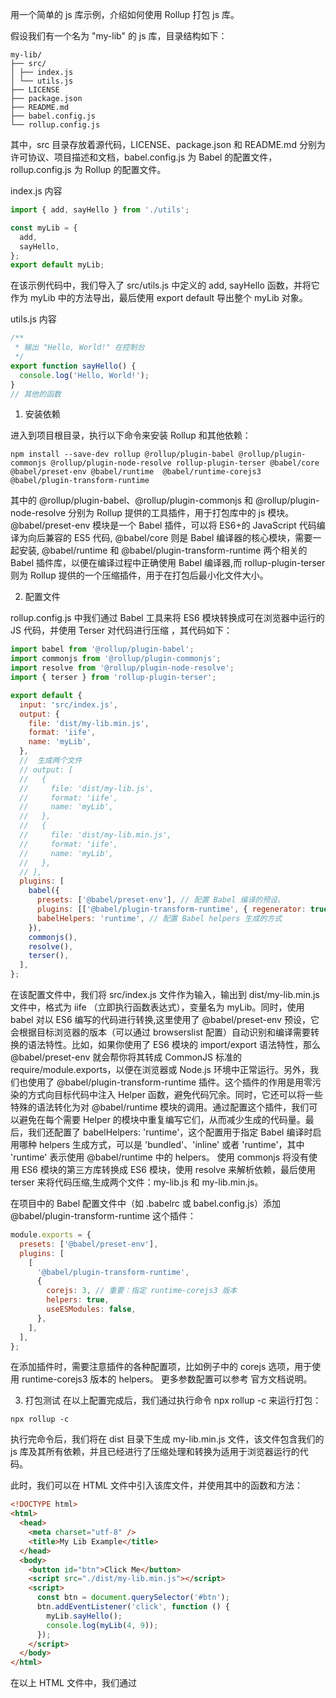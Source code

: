 用一个简单的 js 库示例，介绍如何使用 Rollup 打包 js 库。

假设我们有一个名为 "my-lib" 的 js 库，目录结构如下：

```shell
my-lib/
├── src/
│ ├── index.js
│ └── utils.js
├── LICENSE
├── package.json
├── README.md
├── babel.config.js
└── rollup.config.js
```

其中，src 目录存放着源代码，LICENSE、package.json 和 README.md 分别为许可协议、项目描述和文档，babel.config.js 为 Babel 的配置文件，rollup.config.js 为 Rollup 的配置文件。

index.js 内容

```javascript
import { add, sayHello } from './utils';

const myLib = {
  add,
  sayHello,
};
export default myLib;
```

在该示例代码中，我们导入了 src/utils.js 中定义的 add, sayHello 函数，并将它作为 myLib 中的方法导出，最后使用 export default 导出整个 myLib 对象。

utils.js 内容

```javascript
/**
 * 输出 "Hello, World!" 在控制台
 */
export function sayHello() {
  console.log('Hello, World!');
}
// 其他的函数
```

1. 安装依赖

进入到项目根目录，执行以下命令来安装 Rollup 和其他依赖：

```shell
npm install --save-dev rollup @rollup/plugin-babel @rollup/plugin-commonjs @rollup/plugin-node-resolve rollup-plugin-terser @babel/core @babel/preset-env @babel/runtime  @babel/runtime-corejs3  @babel/plugin-transform-runtime
```

其中的 @rollup/plugin-babel、@rollup/plugin-commonjs 和 @rollup/plugin-node-resolve 分别为 Rollup 提供的工具插件，用于打包库中的 js 模块。
@babel/preset-env 模块是一个 Babel 插件，可以将 ES6+的 JavaScript 代码编译为向后兼容的 ES5 代码,
@babel/core 则是 Babel 编译器的核心模块，需要一起安装,
@babel/runtime 和 @babel/plugin-transform-runtime 两个相关的 Babel 插件库，以便在编译过程中正确使用 Babel 编译器,而 rollup-plugin-terser 则为 Rollup 提供的一个压缩插件，用于在打包后最小化文件大小。

2.  配置文件

rollup.config.js 中我们通过 Babel 工具来将 ES6 模块转换成可在浏览器中运行的 JS 代码，并使用 Terser 对代码进行压缩 ，其代码如下：

```javascript
import babel from '@rollup/plugin-babel';
import commonjs from '@rollup/plugin-commonjs';
import resolve from '@rollup/plugin-node-resolve';
import { terser } from 'rollup-plugin-terser';

export default {
  input: 'src/index.js',
  output: {
    file: 'dist/my-lib.min.js',
    format: 'iife',
    name: 'myLib',
  },
  //  生成两个文件
  // output: [
  //   {
  //     file: 'dist/my-lib.js',
  //     format: 'iife',
  //     name: 'myLib',
  //   },
  //   {
  //     file: 'dist/my-lib.min.js',
  //     format: 'iife',
  //     name: 'myLib',
  //   },
  // ],
  plugins: [
    babel({
      presets: ['@babel/preset-env'], // 配置 Babel 编译的预设。
      plugins: [['@babel/plugin-transform-runtime', { regenerator: true }]], // 配置 Babel 编译的插件。
      babelHelpers: 'runtime', // 配置 Babel helpers 生成的方式
    }),
    commonjs(),
    resolve(),
    terser(),
  ],
};
```

在该配置文件中，我们将 src/index.js 文件作为输入，输出到 dist/my-lib.min.js 文件中，格式为 iife （立即执行函数表达式），变量名为 myLib。同时，使用 babel 对以 ES6 编写的代码进行转换,这里使用了 @babel/preset-env 预设，它会根据目标浏览器的版本（可以通过 browserslist 配置）自动识别和编译需要转换的语法特性。比如，如果你使用了 ES6 模块的 import/export 语法特性，那么 @babel/preset-env 就会帮你将其转成 CommonJS 标准的 require/module.exports，以便在浏览器或 Node.js 环境中正常运行。另外，我们也使用了 @babel/plugin-transform-runtime 插件。这个插件的作用是用零污染的方式向目标代码中注入 Helper 函数，避免代码冗余。同时，它还可以将一些特殊的语法转化为对 @babel/runtime 模块的调用。通过配置这个插件，我们可以避免在每个需要 Helper 的模块中重复编写它们，从而减少生成的代码量。最后，我们还配置了 babelHelpers: 'runtime'，这个配置用于指定 Babel 编译时启用哪种 helpers 生成方式，可以是 'bundled'、'inline' 或者 'runtime'，其中 'runtime' 表示使用 @babel/runtime 中的 helpers。
使用 commonjs 将没有使用 ES6 模块的第三方库转换成 ES6 模块，使用 resolve 来解析依赖，最后使用 terser 来将代码压缩,生成两个文件：my-lib.js 和 my-lib.min.js。

在项目中的 Babel 配置文件中（如 .babelrc 或 babel.config.js）添加 @babel/plugin-transform-runtime 这个插件：

```javascript
module.exports = {
  presets: ['@babel/preset-env'],
  plugins: [
    [
      '@babel/plugin-transform-runtime',
      {
        corejs: 3, // 重要：指定 runtime-corejs3 版本
        helpers: true,
        useESModules: false,
      },
    ],
  ],
};
```

在添加插件时，需要注意插件的各种配置项，比如例子中的 corejs 选项，用于使用 runtime-corejs3 版本的 helpers。 更多参数配置可以参考 官方文档说明。

3. 打包测试
   在以上配置完成后，我们通过执行命令 npx rollup -c 来运行打包：

```shell
npx rollup -c
```

执行完命令后，我们将在 dist 目录下生成 my-lib.min.js 文件，该文件包含我们的 js 库及其所有依赖，并且已经进行了压缩处理和转换为适用于浏览器运行的代码。

此时，我们可以在 HTML 文件中引入该库文件，并使用其中的函数和方法：

```html
<!DOCTYPE html>
<html>
  <head>
    <meta charset="utf-8" />
    <title>My Lib Example</title>
  </head>
  <body>
    <button id="btn">Click Me</button>
    <script src="./dist/my-lib.min.js"></script>
    <script>
      const btn = document.querySelector('#btn');
      btn.addEventListener('click', function () {
        myLib.sayHello();
        console.log(myLib(4, 9));
      });
    </script>
  </body>
</html>
```

在以上 HTML 文件中，我们通过 <script> 标签引入并使用了我们的 my-lib.min.js 库文件，并在表单按钮上添加了单击监听事件，调用了 myLib.sayHello() 方法打印出 Hello, World! 的信息。

到这里，我们就成功地使用 Rollup 打包了一个简单的 js 库，并在实际使用中进行了测试。

二. 单元测试
添加单元测试可以帮助你更好地保证代码的质量和稳定性，以及减少在后续开发中因为代码修改而引入的潜在问题。

1. 安装 Jest

```shell
npm install --save-dev jest
```

2. 创建测试用例文件：
   在项目根目录下创建一个 **tests** 目录，在该目录下创建 your-test.spec.js 文件，作为测试用例的入口文件。示例代码如下：

```javascript
import myLib from '../src/index';

describe('myLib', () => {
  describe('add()', () => {
    test('adds two numbers', () => {
      expect(myLib.add(1, 2)).toBe(3);
    });

    it('works with negative numbers', () => {
      expect(myLib.add(-1, -2)).toBe(-3);
    });

    test('works with zeros', () => {
      expect(myLib.add(0, 0)).toBe(0);
    });

    // ... 更多测试用例
  });
});
```

在上述示例代码中，我们使用 Jest 提供的 describe() 和 it() 函数来描述测试用例。其中，describe('myLib', () => {}) 表示测试 myLib 库，it('adds two numbers', () => {}) 表示一种测试场景。使用 expect() 和 toBe() 函数来检查测试的值是否与预期值相等。

3. 修改 package.json 文件：
   在 package.json 文件的 scripts 中添加一个名为 test 的脚本：

```json
"scripts": {
  "build": "rollup -c",
  "test": "jest"
},
```

运行单元测试：
最后，在终端中运行以下命令来运行单元测试：

```shell
npm run test
```

当我们想模拟浏览器中测试，需要安装支持测试浏览器中运行 JavaScript 的库，例如 jsdom 和 jest-environment-jsdom：

```shell
npm install --save-dev jsdom jest-environment-jsdom
```

在测试文件中导入 'dist/my-lib.min.js' 文件，并创建 DOM 环境：

```javascript
import fs from 'fs';
import path from 'path';
import { JSDOM } from 'jsdom';

describe('my lib', () => {
  let myLib;

  beforeAll(() => {
    const code = fs.readFileSync(path.resolve(__dirname, '..', 'dist', 'my-lib.min.js'), 'utf-8');
    const dom = new JSDOM(`<!DOCTYPE html><body></body>`, { runScripts: 'dangerously' });
    const scriptEl = dom.window.document.createElement('script');
    scriptEl.textContent = code;
    dom.window.document.body.appendChild(scriptEl);
    myLib = dom.window.myLib;
  });

  test('adds two numbers correctly', () => {
    expect(myLib.add(1, 2)).toBe(3);
  });

  // ...更多测试用例
});
```

在上述代码中，我们通过 fs 和 path 模块加载 'dist/my-lib.min.js' 文件的代码，然后使用 JSDOM 创建一个模拟的浏览器环境，并将 'dist/my-lib.min.js' 的代码注入到模拟的 DOM 中。最后，我们把模拟的浏览器环境中的全局对象中的 myLib 变量赋值给本地的 myLib 变量，以供测试用例使用。

在终端中运行以下命令来运行单元测试：

```shell
npm run test
```

结果

```shell

PASS  __tests__/index.spec.js
PASS  __tests__/myLib.test.js

Test Suites: 2 passed, 2 total
Tests:       4 passed, 4 total
Snapshots:   0 total
Time:        4.74 s
Ran all test suites.
```
